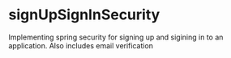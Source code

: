 # signUpSignInSecurity

Implementing spring security for signing up and sigining in to an application. 
Also includes email verification
